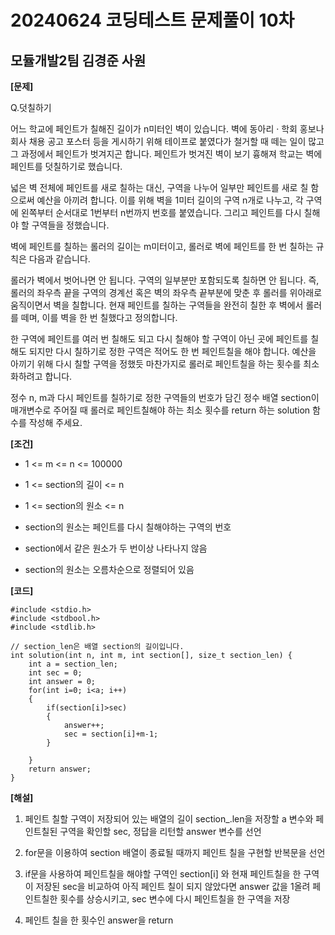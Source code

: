 # 20240624 코딩테스트 문제풀이 10차

## 모듈개발2팀 김경준 사원

**[문제]**

Q.덧칠하기

 어느 학교에 페인트가 칠해진 길이가 n미터인 벽이 있습니다. 벽에 동아리 · 학회 홍보나 회사 채용 공고 포스터 등을 게시하기 위해 테이프로 붙였다가 철거할 때 떼는 일이 많고 그 과정에서 페인트가 벗겨지곤 합니다. 페인트가 벗겨진 벽이 보기 흉해져 학교는 벽에 페인트를 덧칠하기로 했습니다.

넓은 벽 전체에 페인트를 새로 칠하는 대신, 구역을 나누어 일부만 페인트를 새로 칠 함으로써 예산을 아끼려 합니다. 이를 위해 벽을 1미터 길이의 구역 n개로 나누고, 각 구역에 왼쪽부터 순서대로 1번부터 n번까지 번호를 붙였습니다. 그리고 페인트를 다시 칠해야 할 구역들을 정했습니다.

벽에 페인트를 칠하는 롤러의 길이는 m미터이고, 롤러로 벽에 페인트를 한 번 칠하는 규칙은 다음과 같습니다.

롤러가 벽에서 벗어나면 안 됩니다.
구역의 일부분만 포함되도록 칠하면 안 됩니다.
즉, 롤러의 좌우측 끝을 구역의 경계선 혹은 벽의 좌우측 끝부분에 맞춘 후 롤러를 위아래로 움직이면서 벽을 칠합니다. 현재 페인트를 칠하는 구역들을 완전히 칠한 후 벽에서 롤러를 떼며, 이를 벽을 한 번 칠했다고 정의합니다.

한 구역에 페인트를 여러 번 칠해도 되고 다시 칠해야 할 구역이 아닌 곳에 페인트를 칠해도 되지만 다시 칠하기로 정한 구역은 적어도 한 번 페인트칠을 해야 합니다. 예산을 아끼기 위해 다시 칠할 구역을 정했듯 마찬가지로 롤러로 페인트칠을 하는 횟수를 최소화하려고 합니다.

정수 n, m과 다시 페인트를 칠하기로 정한 구역들의 번호가 담긴 정수 배열 section이 매개변수로 주어질 때 롤러로 페인트칠해야 하는 최소 횟수를 return 하는 solution 함수를 작성해 주세요.






**[조건]**

- 1 <= m <= n <= 100000

- 1 <= section의 길이 <= n

- 1 <= section의 원소 <= n

- section의 원소는 페인트를 다시 칠해야하는 구역의 번호

- section에서 같은 원소가 두 번이상 나타나지 않음

- section의 원소는 오름차순으로 정렬되어 있음




  

**[코드]**

```
#include <stdio.h>
#include <stdbool.h>
#include <stdlib.h>

// section_len은 배열 section의 길이입니다.
int solution(int n, int m, int section[], size_t section_len) {
    int a = section_len;
    int sec = 0;
    int answer = 0;
    for(int i=0; i<a; i++)
    {
        if(section[i]>sec)
        {
            answer++;
            sec = section[i]+m-1;
        }

    }
    return answer;
}
```

**[해설]**


1. 페인트 칠할 구역이 저장되어 있는 배열의 길이 section_.len을 저장할 a 변수와 페인트칠된 구역을 확인할 sec, 정답을 리턴할 answer 변수를 선언

2. for문을 이용하여 section 배열이 종료될 때까지 페인트 칠을 구현할 반복문을 선언

3. if문을 사용하여 페인트칠을 해야할 구역인 section[i] 와 현재 페인트칠을 한 구역이 저장된 sec을 비교하여 아직 페인트 칠이 되지 않았다면 answer 값을 1올려 페인트칠한 횟수를 상승시키고, sec 변수에 다시 페인트칠을 한 구역을 저장

4. 페인트 칠을 한 횟수인 answer을 return










